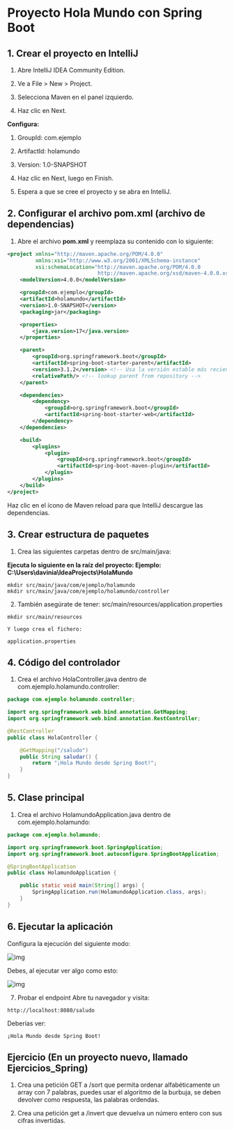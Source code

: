 # Proyecto Hola Mundo con Spring Boot

## 1. Crear el proyecto en IntelliJ

1. Abre IntelliJ IDEA Community Edition.

2. Ve a File > New > Project.

3. Selecciona Maven en el panel izquierdo.

4. Haz clic en Next.

**Configura:**

1. GroupId: com.ejemplo

2. ArtifactId: holamundo

3. Version: 1.0-SNAPSHOT

4. Haz clic en Next, luego en Finish.

5. Espera a que se cree el proyecto y se abra en IntelliJ.

## 2. Configurar el archivo pom.xml (archivo de dependencias)

1. Abre el archivo **pom.xml** y reemplaza su contenido con lo siguiente:

```xml
<project xmlns="http://maven.apache.org/POM/4.0.0"
         xmlns:xsi="http://www.w3.org/2001/XMLSchema-instance"
         xsi:schemaLocation="http://maven.apache.org/POM/4.0.0
                             http://maven.apache.org/xsd/maven-4.0.0.xsd">
    <modelVersion>4.0.0</modelVersion>

    <groupId>com.ejemplo</groupId>
    <artifactId>holamundo</artifactId>
    <version>1.0-SNAPSHOT</version>
    <packaging>jar</packaging>

    <properties>
        <java.version>17</java.version>
    </properties>

    <parent>
        <groupId>org.springframework.boot</groupId>
        <artifactId>spring-boot-starter-parent</artifactId>
        <version>3.1.2</version> <!-- Usa la versión estable más reciente -->
        <relativePath/> <!-- lookup parent from repository -->
    </parent>

    <dependencies>
        <dependency>
            <groupId>org.springframework.boot</groupId>
            <artifactId>spring-boot-starter-web</artifactId>
        </dependency>
    </dependencies>

    <build>
        <plugins>
            <plugin>
                <groupId>org.springframework.boot</groupId>
                <artifactId>spring-boot-maven-plugin</artifactId>
            </plugin>
        </plugins>
    </build>
</project>

```
Haz clic en el ícono de Maven reload para que IntelliJ descargue las dependencias.

## 3. Crear estructura de paquetes

1. Crea las siguientes carpetas dentro de src/main/java:

**Ejecuta lo siguiente en la raíz del proyecto: Ejemplo: C:\Users\davinia\IdeaProjects\HolaMundo**

```
mkdir src/main/java/com/ejemplo/holamundo
mkdir src/main/java/com/ejemplo/holamundo/controller
```

2. También asegúrate de tener: src/main/resources/application.properties

```
mkdir src/main/resources

Y luego crea el fichero: 

application.properties

```
## 4. Código del controlador

1. Crea el archivo HolaController.java dentro de com.ejemplo.holamundo.controller:

```java
package com.ejemplo.holamundo.controller;

import org.springframework.web.bind.annotation.GetMapping;
import org.springframework.web.bind.annotation.RestController;

@RestController
public class HolaController {

    @GetMapping("/saludo")
    public String saludar() {
        return "¡Hola Mundo desde Spring Boot!";
    }
}
```
## 5. Clase principal
1. Crea el archivo HolamundoApplication.java dentro de com.ejemplo.holamundo:

```java
package com.ejemplo.holamundo;

import org.springframework.boot.SpringApplication;
import org.springframework.boot.autoconfigure.SpringBootApplication;

@SpringBootApplication
public class HolamundoApplication {

    public static void main(String[] args) {
        SpringApplication.run(HolamundoApplication.class, args);
    }
}
```
## 6. Ejecutar la aplicación

Configura la ejecución del siguiente modo: 

![img](../../assets/clase12/intellij.png)

Debes, al ejecutar ver algo como esto: 

![img](../../assets/clase12/intellij2.png)

7. Probar el endpoint
Abre tu navegador y visita:

```
http://localhost:8080/saludo
```

Deberías ver:

```
¡Hola Mundo desde Spring Boot!
```

## Ejercicio (En un proyecto nuevo, llamado Ejercicios_Spring)

1. Crea una petición GET a /sort que permita ordenar alfabéticamente un array con 7 palabras, puedes usar el algoritmo de la burbuja, se deben devolver como respuesta, las palabras ordendas.

2. Crea una petición get a /invert que devuelva un número entero con sus cifras invertidas.
